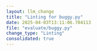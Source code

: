 ```yaml
---
layout: llm_change
title: "Linting for buggy.py"
date: 2025-04-03T13:11:06.704113
file: "evaluate/buggy.py"
change_type: "Linting"
consolidated: true
---
```

